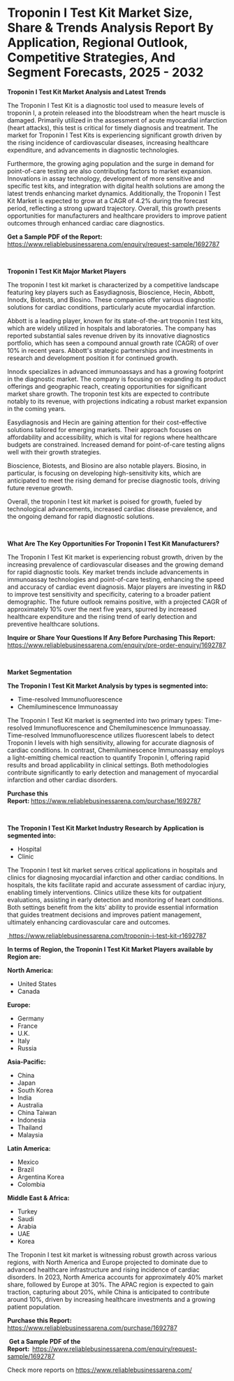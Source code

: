 <p><h1>Troponin I Test Kit Market Size, Share & Trends Analysis Report By Application, Regional Outlook, Competitive Strategies, And Segment Forecasts, 2025 - 2032</h1></p><p><strong>Troponin I Test Kit Market Analysis and Latest Trends</strong></p>
<p><p>The Troponin I Test Kit is a diagnostic tool used to measure levels of troponin I, a protein released into the bloodstream when the heart muscle is damaged. Primarily utilized in the assessment of acute myocardial infarction (heart attacks), this test is critical for timely diagnosis and treatment. The market for Troponin I Test Kits is experiencing significant growth driven by the rising incidence of cardiovascular diseases, increasing healthcare expenditure, and advancements in diagnostic technologies. </p><p>Furthermore, the growing aging population and the surge in demand for point-of-care testing are also contributing factors to market expansion. Innovations in assay technology, development of more sensitive and specific test kits, and integration with digital health solutions are among the latest trends enhancing market dynamics. Additionally, the Troponin I Test Kit Market is expected to grow at a CAGR of 4.2% during the forecast period, reflecting a strong upward trajectory. Overall, this growth presents opportunities for manufacturers and healthcare providers to improve patient outcomes through enhanced cardiac care diagnostics.</p></p>
<p><strong>Get a Sample PDF of the Report:&nbsp;</strong> <a href="https://www.reliablebusinessarena.com/enquiry/request-sample/1692787?utm_campaign=1892&utm_medium=2&utm_source=Github&utm_content=ia&utm_term=08012025&utm_id=troponin-i-test-kit">https://www.reliablebusinessarena.com/enquiry/request-sample/1692787</a></p>
<p>&nbsp;</p>
<p><strong>Troponin I Test Kit Major Market Players</strong></p>
<p><p>The troponin I test kit market is characterized by a competitive landscape featuring key players such as Easydiagnosis, Bioscience, Hecin, Abbott, Innodx, Biotests, and Biosino. These companies offer various diagnostic solutions for cardiac conditions, particularly acute myocardial infarction.</p><p>Abbott is a leading player, known for its state-of-the-art troponin I test kits, which are widely utilized in hospitals and laboratories. The company has reported substantial sales revenue driven by its innovative diagnostics portfolio, which has seen a compound annual growth rate (CAGR) of over 10% in recent years. Abbott's strategic partnerships and investments in research and development position it for continued growth.</p><p>Innodx specializes in advanced immunoassays and has a growing footprint in the diagnostic market. The company is focusing on expanding its product offerings and geographic reach, creating opportunities for significant market share growth. The troponin test kits are expected to contribute notably to its revenue, with projections indicating a robust market expansion in the coming years.</p><p>Easydiagnosis and Hecin are gaining attention for their cost-effective solutions tailored for emerging markets. Their approach focuses on affordability and accessibility, which is vital for regions where healthcare budgets are constrained. Increased demand for point-of-care testing aligns well with their growth strategies.</p><p>Bioscience, Biotests, and Biosino are also notable players. Biosino, in particular, is focusing on developing high-sensitivity kits, which are anticipated to meet the rising demand for precise diagnostic tools, driving future revenue growth.</p><p>Overall, the troponin I test kit market is poised for growth, fueled by technological advancements, increased cardiac disease prevalence, and the ongoing demand for rapid diagnostic solutions.</p></p>
<p>&nbsp;</p>
<p><strong>What Are The Key Opportunities For Troponin I Test Kit Manufacturers?</strong></p>
<p><p>The Troponin I Test Kit market is experiencing robust growth, driven by the increasing prevalence of cardiovascular diseases and the growing demand for rapid diagnostic tools. Key market trends include advancements in immunoassay technologies and point-of-care testing, enhancing the speed and accuracy of cardiac event diagnosis. Major players are investing in R&D to improve test sensitivity and specificity, catering to a broader patient demographic. The future outlook remains positive, with a projected CAGR of approximately 10% over the next five years, spurred by increased healthcare expenditure and the rising trend of early detection and preventive healthcare solutions.</p></p>
<p><strong>Inquire or Share Your Questions If Any Before Purchasing This Report:</strong> <a href="https://www.reliablebusinessarena.com/enquiry/pre-order-enquiry/1692787?utm_campaign=1892&utm_medium=2&utm_source=Github&utm_content=ia&utm_term=08012025&utm_id=troponin-i-test-kit">https://www.reliablebusinessarena.com/enquiry/pre-order-enquiry/1692787</a></p>
<p>&nbsp;</p>
<p><strong>Market Segmentation</strong></p>
<p><strong>The Troponin I Test Kit Market Analysis by types is segmented into:</strong></p>
<p><ul><li>Time-resolved Immunofluorescence</li><li>Chemiluminescence Immunoassay</li></ul></p>
<p><p>The Troponin I Test Kit market is segmented into two primary types: Time-resolved Immunofluorescence and Chemiluminescence Immunoassay. Time-resolved Immunofluorescence utilizes fluorescent labels to detect Troponin I levels with high sensitivity, allowing for accurate diagnosis of cardiac conditions. In contrast, Chemiluminescence Immunoassay employs a light-emitting chemical reaction to quantify Troponin I, offering rapid results and broad applicability in clinical settings. Both methodologies contribute significantly to early detection and management of myocardial infarction and other cardiac disorders.</p></p>
<p><strong>Purchase this Report:&nbsp;</strong><a href="https://www.reliablebusinessarena.com/purchase/1692787?utm_campaign=1892&utm_medium=2&utm_source=Github&utm_content=ia&utm_term=08012025&utm_id=troponin-i-test-kit">https://www.reliablebusinessarena.com/purchase/1692787</a></p>
<p>&nbsp;</p>
<p><strong>The Troponin I Test Kit Market Industry Research by Application is segmented into:</strong></p>
<p><ul><li>Hospital</li><li>Clinic</li></ul></p>
<p><p>The Troponin I test kit market serves critical applications in hospitals and clinics for diagnosing myocardial infarction and other cardiac conditions. In hospitals, the kits facilitate rapid and accurate assessment of cardiac injury, enabling timely interventions. Clinics utilize these kits for outpatient evaluations, assisting in early detection and monitoring of heart conditions. Both settings benefit from the kits' ability to provide essential information that guides treatment decisions and improves patient management, ultimately enhancing cardiovascular care and outcomes.</p></p>
<p><a href="https://www.reliablebusinessarena.com/troponin-i-test-kit-r1692787?utm_campaign=1892&utm_medium=2&utm_source=Github&utm_content=ia&utm_term=08012025&utm_id=troponin-i-test-kit">&nbsp;https://www.reliablebusinessarena.com/troponin-i-test-kit-r1692787</a></p>
<p><strong>In terms of Region, the Troponin I Test Kit Market Players available by Region are:</strong></p>
<p>
    <p> <strong> North America: </strong>
        <ul>
            <li>United States</li>
            <li>Canada</li>
        </ul>
        </p> 
    <p> <strong> Europe: </strong>
        <ul>
            <li>Germany</li>
            <li>France</li>
            <li>U.K.</li>
            <li>Italy</li>
            <li>Russia</li>
        </ul>
        </p> 
    <p> <strong> Asia-Pacific: </strong>
        <ul>
            <li>China</li>
            <li>Japan</li>
            <li>South Korea</li>
            <li>India</li>
            <li>Australia</li>
            <li>China Taiwan</li>
            <li>Indonesia</li>
            <li>Thailand</li>
            <li>Malaysia</li>
        </ul>
        </p> 
    <p> <strong> Latin America: </strong>
        <ul>
            <li>Mexico</li>
            <li>Brazil</li>
            <li>Argentina Korea</li>
            <li>Colombia</li>
        </ul>
        </p> 
    <p> <strong> Middle East & Africa: </strong>
        <ul>
            <li>Turkey</li>
            <li>Saudi</li>
            <li>Arabia</li>
            <li>UAE</li>
            <li>Korea</li>
        </ul>
    </p>
    </p>
<p><p>The Troponin I test kit market is witnessing robust growth across various regions, with North America and Europe projected to dominate due to advanced healthcare infrastructure and rising incidence of cardiac disorders. In 2023, North America accounts for approximately 40% market share, followed by Europe at 30%. The APAC region is expected to gain traction, capturing about 20%, while China is anticipated to contribute around 10%, driven by increasing healthcare investments and a growing patient population.</p></p>
<p><strong>Purchase this Report: </strong><a href="https://www.reliablebusinessarena.com/purchase/1692787?utm_campaign=1892&utm_medium=2&utm_source=Github&utm_content=ia&utm_term=08012025&utm_id=troponin-i-test-kit">https://www.reliablebusinessarena.com/purchase/1692787</a></p>
<p>&nbsp;<strong>Get a Sample PDF of the Report:&nbsp;&nbsp;</strong><a href="https://www.reliablebusinessarena.com/enquiry/request-sample/1692787?utm_campaign=1892&utm_medium=2&utm_source=Github&utm_content=ia&utm_term=08012025&utm_id=troponin-i-test-kit">https://www.reliablebusinessarena.com/enquiry/request-sample/1692787</a></p>
<p><strong></strong></p>
<p>Check more reports on <a href="https://www.reliablebusinessarena.com/?utm_campaign=1892&utm_medium=2&utm_source=Github&utm_content=ia&utm_term=08012025&utm_id=troponin-i-test-kit">https://www.reliablebusinessarena.com/</a></p>